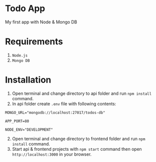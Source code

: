 # Todo App
My first app with Node & Mongo DB

# Requirements
1. `Node.js`
2. `Mongo DB`

# Installation

1. Open terminal and change directory to api folder and run `npm install` command.
2. In api folder create `.env` file with following contents:

```
MONGO_URL="mongodb://localhost:27017/todos-db"

APP_PORT=80

NODE_ENV="DEVELOPMENT"
```

2. Open terminal and change directory to frontend folder and run `npm install` command.
3. Start api & frontend projects with `npm start` command then open `http://localhost:3000` in your browser.
